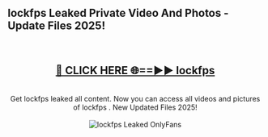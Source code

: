 <h2>lockfps  Leaked Private Video And Photos - Update Files 2025!</h2>
<br>
<div align="center">
<h2><a href="https://top-ai-tools.click/QrbHav" rel="nofollow">🔴 CLICK HERE 🌐==►► lockfps </a></h2>
<br>
Get lockfps  leaked all content. Now you can access all videos and pictures of lockfps . New Updated Files 2025!
<br>
<br>
<a href="https://top-ai-tools.click/QrbHav" rel="nofollow" data-target="animated-image.originalLink"><img src="https://i.ibb.co.com/WyWwxjT/player-gif2.gif" alt="lockfps  Leaked  OnlyFans" style="max-width: 100%; display: inline-block;" data-target="animated-image.originalImage"></a>
</div>
<br>